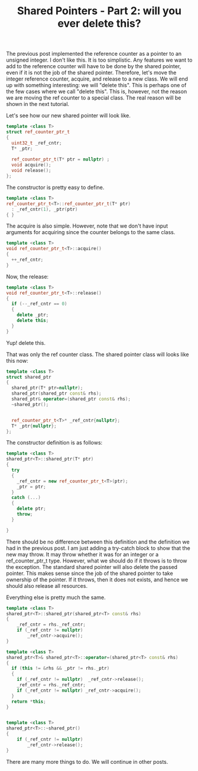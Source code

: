 ﻿---
layout: post
title: "Shared Pointers - Part 2: will you ever delete this?"
categories: C++
keywords: programming; C++
---

The previous post implemented the reference counter as a pointer to an unsigned integer. I don't like this. It is too simplistic. Any features we want to add to the reference counter will have to be done by the shared pointer, even if it is not the job of the shared pointer.  Therefore, let's move the integer reference counter, acquire, and release to a new class.  We will end up with something interesting: we will "delete this".  This is perhaps one of the few cases where we call "delete this".  This is, however, not the reason we are moving the ref counter to a special class. The real reason will be shown in the next tutorial. 

Let's see how our new shared pointer will look like.   

```cpp
template <class T> 
struct ref_counter_ptr_t
{ 
  uint32_t _ref_cntr;    
  T* _ptr;    
 
  ref_counter_ptr_t(T* ptr = nullptr) ; 
  void acquire(); 
  void release();    
};
```

The constructor is pretty easy to define. 

```cpp
template <class T>
ref_counter_ptr_t<T>::ref_counter_ptr_t(T* ptr) 
  : _ref_cntr(1), _ptr(ptr)
{ }
```

The acquire is also simple. However, note that we don't have input arguments for acquiring since the counter belongs to the same class. 

```cpp
template <class T> 
void ref_counter_ptr_t<T>::acquire() 
{ 
  ++_ref_cntr;
} 
```

Now, the release: 

```cpp
template <class T> 
void ref_counter_ptr_t<T>::release()
{
  if (--_ref_cntr == 0) 
  { 
    delete _ptr; 
    delete this;  
  }  
}
```

Yup! delete this. 

That was only the ref counter class. The shared pointer class will looks like this now: 

```cpp
template <class T> 
struct shared_ptr
{
  shared_ptr(T* ptr=nullptr); 
  shared_ptr(shared_ptr const& rhs);
  shared_ptr& operator=(shared_ptr const& rhs);
  ~shared_ptr(); 


  ref_counter_ptr_t<T>* _ref_cntr{nullptr};  
  T* _ptr{nullptr};  
};
```

The constructor definition is as follows: 

```cpp
template <class T> 
shared_ptr<T>::shared_ptr(T* ptr) 
{ 
  try
  { 
    _ref_cntr = new ref_counter_ptr_t<T>(ptr); 
    _ptr = ptr;
  } 
  catch (...)     
  { 
    delete ptr;  
    throw; 
  }   

} 
```

There should be no difference between this definition and the definition we had in the previous post. I am just adding a try-catch block to show that the new may throw. It may throw whether it was for an integer or a ref_counter_ptr_t type.  However, what we should do if it throws is to throw the exception.  The standard shared pointer will also delete the passed pointer. This makes sense since the job of the shared pointer to take ownership of the pointer. If it throws, then it does not exists, and hence we should also release all resources. 

Everything else is pretty much the same. 

```cpp
template <class T>  
shared_ptr<T>::shared_ptr(shared_ptr<T> const& rhs) 
{ 
    _ref_cntr = rhs._ref_cntr; 
    if (_ref_cntr != nullptr) 
        _ref_cntr->acquire(); 
} 

template <class T> 
shared_ptr<T>& shared_ptr<T>::operator=(shared_ptr<T> const& rhs) 
{  
  if (this != &rhs && _ptr != rhs._ptr) 
  {
    if (_ref_cntr != nullptr)  _ref_cntr->release();   
    _ref_cntr = rhs._ref_cntr;  
    if (_ref_cntr != nullptr) _ref_cntr->acquire();     
  }
  return *this; 
} 


template <class T> 
shared_ptr<T>::~shared_ptr() 
{
    if (_ref_cntr != nullptr) 
        _ref_cntr->release(); 
} 
```

There are many more things to do. We will continue in other posts. 

